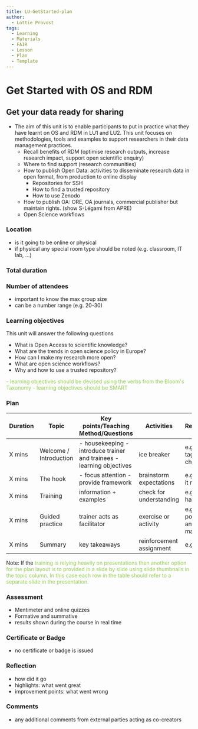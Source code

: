 ```yaml
---
title: LU-GetStarted-plan
author:
  - Lottie Provost
tags:
  - Learning
  - Materials
  - FAIR
  - Lesson
  - Plan
  - Template
---
```


# Get Started with OS and RDM 

## Get your data ready for sharing 
- The aim of this unit is to enable participants to put in practice what they have learnt on OS and RDM in LU1 and LU2. This unit focuses on methodologies, tools and examples to support researchers in their data management practices.
	- Recall benefits of RDM (optimise research outputs, increase research impact, support open scientific enquiry)
	- Where to find support (research communities)
	- How to publish Open Data: activities to disseminate research data in open format, from production to online display 
		- Repositories for SSH
		- How to find a trusted repository
		- How to use Zenodo
	- How to publish OA: ORE, OA journals, commercial publisher but maintain rights. (show S-Légami from APRE)
	- Open Science workflows
### Location
- is it going to be online or physical
- if physical any special room type should be noted (e.g. classroom, IT lab, ...)

### Total duration

### Number of attendees
- important to know the max group size
- can be a number range (e.g. 20-30)

### Learning objectives
This unit will answer the following questions
- What is Open Access to scientific knowledge? 
- What are the trends in open science policy in Europe?
- How can I make my research more open?
- What are open science workflows?
- Why and how to use a trusted repository?

<font color="#92d050">- learning objectives should be devised using the verbs from the Bloom's Taxonomy</font>
<font color="#92d050">- learning objectives should be SMART</font>

### Plan
| Duration | Topic                  | Key points/Teaching Method/Questions                                   | Activities               | Resources                  |
|----------|------------------------|------------------------------------------------------------------------|--------------------------|----------------------------|
| X mins   | Welcome / Introduction | - housekeeping  - introduce trainer and trainees - learning objectives | ice breaker              | e.g. name tags, flip chart |
| X mins   | The hook               | - focus attention - provide framework                                  | brainstorm expectations  | e.g. post-it notes         |
| X mins   | Training               | information + examples                                                 | check for understanding  | e.g. pptx + handouts       |
| X mins   | Guided practice        | trainer acts as facilitator                                            | exercise or activity     | e.g. posters and markers   |
| X mins   | Summary                | key takeaways                                                          | reinforcement assignment | e.g. cards                 |

Note: If the <font color="#92d050">training is relying heavily on presentations then another option for the plan layout is to provided in a slide by slide using slide thumbnails in the topic column. In this case each row in the table should refer to a separate slide in the presentation.</font>


### Assessment
- Mentimeter and online quizzes
- Formative and summative
- results shown during the course in real time
### Certificate or Badge
- no certificate or badge is issued 

### Reflection
- how did it go
- highlights: what went great
- improvement points: what went wrong

### Comments
- any additional comments from external parties acting as co-creators